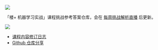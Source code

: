 [![](https://img.shields.io/badge/楼+-机器学习实战-yellowgreen.svg?longCache=true&style=for-the-badge)](https://www.shiyanlou.com/louplus/ml)

「楼+ 机器学习实战」课程挑战参考答案仓库，会在 [每周挑战解析直播](https://www.shiyanlou.com/louplus/ml) 后更新。

![](https://img.shields.io/badge/Wiki-目录-blue.svg)

- [课程内容修订日志](https://github.com/shiyanlou/louplus-ml/wiki/CHANGELOG)
- [Github 仓库分享](https://github.com/shiyanlou/louplus-ml/wiki/Github-%E4%BB%93%E5%BA%93%E5%88%86%E4%BA%AB)
